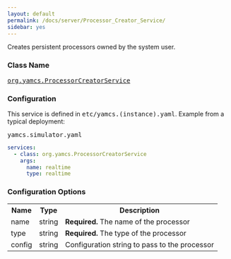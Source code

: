 ```yaml
---
layout: default
permalink: /docs/server/Processor_Creator_Service/
sidebar: yes
---
```


Creates persistent processors owned by the system user.

### Class Name
[<tt>org.yamcs.ProcessorCreatorService</tt>](https://javadoc.io/page/org.yamcs/yamcs-core/latest/org/yamcs/ProcessorCreatorService.html)

### Configuration

This service is defined in <tt>etc/yamcs.(instance).yaml</tt>. Example from a typical deployment:

<pre class="r header">yamcs.simulator.yaml</pre>
```yaml
services:
  - class: org.yamcs.ProcessorCreatorService
    args:
      name: realtime
      type: realtime
```

### Configuration Options

<table class="inline">
  <tr>
    <th>Name</th>
    <th>Type</th>
    <th>Description</th>
  </tr>
  <tr>
    <td class="code">name</td>
    <td class="code">string</td>
    <td><b>Required.</b> The name of the processor</td>
  </tr>
  <tr>
    <td class="code">type</td>
    <td class="code">string</td>
    <td><b>Required.</b> The type of the processor</td>
  </tr>
  <tr>
    <td class="code">config</td>
    <td class="code">string</td>
    <td>Configuration string to pass to the processor</td>
  </tr>
</table>
